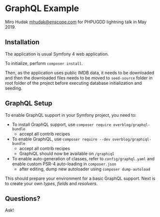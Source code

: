 # GraphQL Example

Miro Hudak <mhudak@enscope.com> for PHPUGDD lightning talk in May 2019.

## Installation

The application is usual Symfony 4 web application.

To initialize, perform `composer install`.

Then, as the application uses public IMDB data, it needs to be downloaded
and then the downloaded files needs to be moved to `seed-source` folder
in root folder of the project before executing database initialization
and seeding.

## GraphQL Setup

To enable GraphQL support in your Symfony project, you need to:

- To install GraphQL support, use `composer require overblog/graphql-bundle`
  - accept all contrib recipes
- To enable Graph*i*QL, use `composer require --dev overblog/graphiql-bundle`
  - accept all contrib recipes
  - Graph*i*QL should now be available on `/graphiql`
- To enable auto-generation of classes, refer to `config/graphql.yaml` 
  and enable custom PSR-4 auto-loading in `composer.json`
  - after editing, dump new autoloader using `composer dump-autoload`

This should prepare your environment for a basic GraphQL support.
Next is to create your own *types*, *fields* and *resolvers*.

## Questions?

Ask!